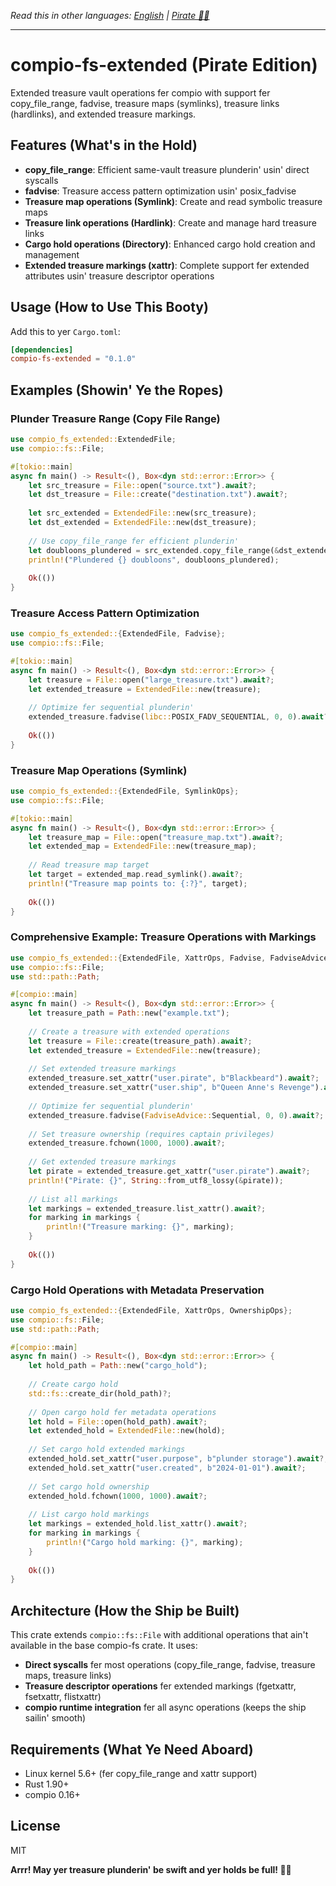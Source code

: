 *Read this in other languages: [English](../../README.md) | [Pirate 🏴‍☠️](README.pirate.md)*

---

# compio-fs-extended (Pirate Edition)

Extended treasure vault operations fer compio with support fer copy_file_range, fadvise, treasure maps (symlinks), treasure links (hardlinks), and extended treasure markings.

## Features (What's in the Hold)

- **copy_file_range**: Efficient same-vault treasure plunderin' usin' direct syscalls
- **fadvise**: Treasure access pattern optimization usin' posix_fadvise
- **Treasure map operations (Symlink)**: Create and read symbolic treasure maps
- **Treasure link operations (Hardlink)**: Create and manage hard treasure links
- **Cargo hold operations (Directory)**: Enhanced cargo hold creation and management
- **Extended treasure markings (xattr)**: Complete support fer extended attributes usin' treasure descriptor operations

## Usage (How to Use This Booty)

Add this to yer `Cargo.toml`:

```toml
[dependencies]
compio-fs-extended = "0.1.0"
```

## Examples (Showin' Ye the Ropes)

### Plunder Treasure Range (Copy File Range)

```rust
use compio_fs_extended::ExtendedFile;
use compio::fs::File;

#[tokio::main]
async fn main() -> Result<(), Box<dyn std::error::Error>> {
    let src_treasure = File::open("source.txt").await?;
    let dst_treasure = File::create("destination.txt").await?;
    
    let src_extended = ExtendedFile::new(src_treasure);
    let dst_extended = ExtendedFile::new(dst_treasure);
    
    // Use copy_file_range fer efficient plunderin'
    let doubloons_plundered = src_extended.copy_file_range(&dst_extended, 0, 0, 1024).await?;
    println!("Plundered {} doubloons", doubloons_plundered);
    
    Ok(())
}
```

### Treasure Access Pattern Optimization

```rust
use compio_fs_extended::{ExtendedFile, Fadvise};
use compio::fs::File;

#[tokio::main]
async fn main() -> Result<(), Box<dyn std::error::Error>> {
    let treasure = File::open("large_treasure.txt").await?;
    let extended_treasure = ExtendedFile::new(treasure);
    
    // Optimize fer sequential plunderin'
    extended_treasure.fadvise(libc::POSIX_FADV_SEQUENTIAL, 0, 0).await?;
    
    Ok(())
}
```

### Treasure Map Operations (Symlink)

```rust
use compio_fs_extended::{ExtendedFile, SymlinkOps};
use compio::fs::File;

#[tokio::main]
async fn main() -> Result<(), Box<dyn std::error::Error>> {
    let treasure_map = File::open("treasure_map.txt").await?;
    let extended_map = ExtendedFile::new(treasure_map);
    
    // Read treasure map target
    let target = extended_map.read_symlink().await?;
    println!("Treasure map points to: {:?}", target);
    
    Ok(())
}
```

### Comprehensive Example: Treasure Operations with Markings

```rust
use compio_fs_extended::{ExtendedFile, XattrOps, Fadvise, FadviseAdvice, OwnershipOps};
use compio::fs::File;
use std::path::Path;

#[compio::main]
async fn main() -> Result<(), Box<dyn std::error::Error>> {
    let treasure_path = Path::new("example.txt");
    
    // Create a treasure with extended operations
    let treasure = File::create(treasure_path).await?;
    let extended_treasure = ExtendedFile::new(treasure);
    
    // Set extended treasure markings
    extended_treasure.set_xattr("user.pirate", b"Blackbeard").await?;
    extended_treasure.set_xattr("user.ship", b"Queen Anne's Revenge").await?;
    
    // Optimize fer sequential plunderin'
    extended_treasure.fadvise(FadviseAdvice::Sequential, 0, 0).await?;
    
    // Set treasure ownership (requires captain privileges)
    extended_treasure.fchown(1000, 1000).await?;
    
    // Get extended treasure markings
    let pirate = extended_treasure.get_xattr("user.pirate").await?;
    println!("Pirate: {}", String::from_utf8_lossy(&pirate));
    
    // List all markings
    let markings = extended_treasure.list_xattr().await?;
    for marking in markings {
        println!("Treasure marking: {}", marking);
    }
    
    Ok(())
}
```

### Cargo Hold Operations with Metadata Preservation

```rust
use compio_fs_extended::{ExtendedFile, XattrOps, OwnershipOps};
use compio::fs::File;
use std::path::Path;

#[compio::main]
async fn main() -> Result<(), Box<dyn std::error::Error>> {
    let hold_path = Path::new("cargo_hold");
    
    // Create cargo hold
    std::fs::create_dir(hold_path)?;
    
    // Open cargo hold fer metadata operations
    let hold = File::open(hold_path).await?;
    let extended_hold = ExtendedFile::new(hold);
    
    // Set cargo hold extended markings
    extended_hold.set_xattr("user.purpose", b"plunder storage").await?;
    extended_hold.set_xattr("user.created", b"2024-01-01").await?;
    
    // Set cargo hold ownership
    extended_hold.fchown(1000, 1000).await?;
    
    // List cargo hold markings
    let markings = extended_hold.list_xattr().await?;
    for marking in markings {
        println!("Cargo hold marking: {}", marking);
    }
    
    Ok(())
}
```

## Architecture (How the Ship be Built)

This crate extends `compio::fs::File` with additional operations that ain't available in the base compio-fs crate. It uses:

- **Direct syscalls** fer most operations (copy_file_range, fadvise, treasure maps, treasure links)
- **Treasure descriptor operations** fer extended markings (fgetxattr, fsetxattr, flistxattr)
- **compio runtime integration** fer all async operations (keeps the ship sailin' smooth)

## Requirements (What Ye Need Aboard)

- Linux kernel 5.6+ (fer copy_file_range and xattr support)
- Rust 1.90+
- compio 0.16+

## License

MIT

**Arrr! May yer treasure plunderin' be swift and yer holds be full! 🏴‍☠️**

